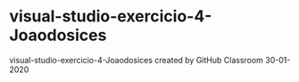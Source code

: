 # visual-studio-exercicio-4-Joaodosices
visual-studio-exercicio-4-Joaodosices created by GitHub Classroom
30-01-2020
